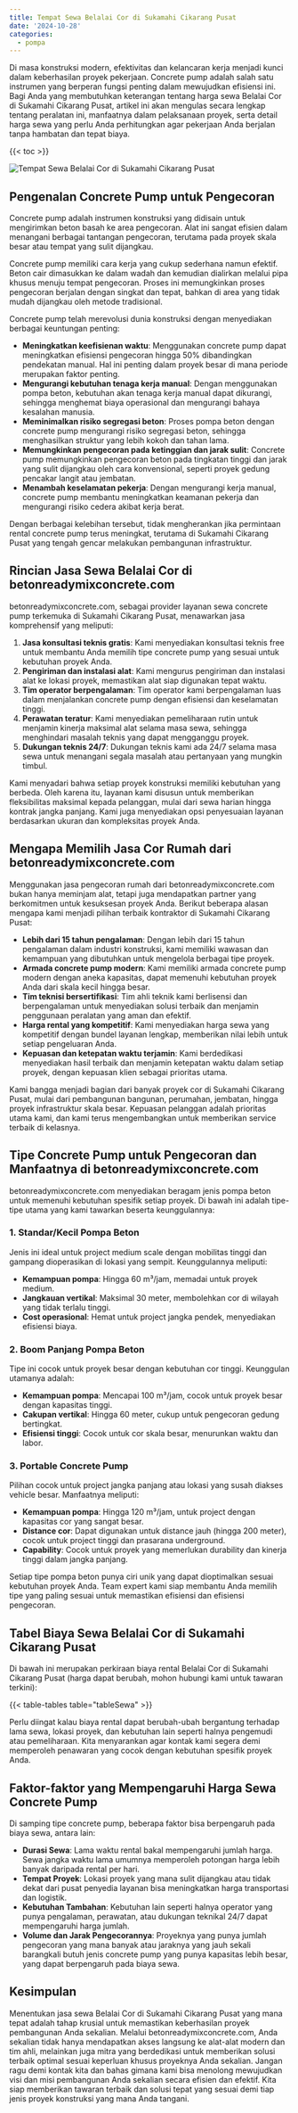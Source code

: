 ```yaml
---
title: Tempat Sewa Belalai Cor di Sukamahi Cikarang Pusat
date: '2024-10-28'
categories:
  - pompa
---
```


Di masa konstruksi modern, efektivitas dan kelancaran kerja menjadi kunci dalam keberhasilan proyek pekerjaan. Concrete pump adalah salah satu instrumen yang berperan fungsi penting dalam mewujudkan efisiensi ini. Bagi Anda yang membutuhkan keterangan tentang harga sewa Belalai Cor di Sukamahi Cikarang Pusat, artikel ini akan mengulas secara lengkap tentang peralatan ini, manfaatnya dalam pelaksanaan proyek, serta detail harga sewa yang perlu Anda perhitungkan agar pekerjaan Anda berjalan tanpa hambatan dan tepat biaya.

{{< toc >}}

![Tempat Sewa Belalai Cor di Sukamahi Cikarang Pusat](https://betoncor8.github.io/pump/concrete-pump%20(1).png)

## Pengenalan Concrete Pump untuk Pengecoran

Concrete pump adalah instrumen konstruksi yang didisain untuk mengirimkan beton basah ke area pengecoran. Alat ini sangat efisien dalam menangani berbagai tantangan pengecoran, terutama pada proyek skala besar atau tempat yang sulit dijangkau.

Concrete pump memiliki cara kerja yang cukup sederhana namun efektif. Beton cair dimasukkan ke dalam wadah dan kemudian dialirkan melalui pipa khusus menuju tempat pengecoran. Proses ini memungkinkan proses pengecoran berjalan dengan singkat dan tepat, bahkan di area yang tidak mudah dijangkau oleh metode tradisional.

Concrete pump telah merevolusi dunia konstruksi dengan menyediakan berbagai keuntungan penting:

- **Meningkatkan keefisienan waktu**: Menggunakan concrete pump dapat meningkatkan efisiensi pengecoran hingga 50% dibandingkan pendekatan manual. Hal ini penting dalam proyek besar di mana periode merupakan faktor penting.
- **Mengurangi kebutuhan tenaga kerja manual**: Dengan menggunakan pompa beton, kebutuhan akan tenaga kerja manual dapat dikurangi, sehingga menghemat biaya operasional dan mengurangi bahaya kesalahan manusia.
- **Meminimalkan risiko segregasi beton**: Proses pompa beton dengan concrete pump mengurangi risiko segregasi beton, sehingga menghasilkan struktur yang lebih kokoh dan tahan lama.
- **Memungkinkan pengecoran pada ketinggian dan jarak sulit**: Concrete pump memungkinkan pengecoran beton pada tingkatan tinggi dan jarak yang sulit dijangkau oleh cara konvensional, seperti proyek gedung pencakar langit atau jembatan.
- **Menambah keselamatan pekerja**: Dengan mengurangi kerja manual, concrete pump membantu meningkatkan keamanan pekerja dan mengurangi risiko cedera akibat kerja berat.

Dengan berbagai kelebihan tersebut, tidak mengherankan jika permintaan rental concrete pump terus meningkat, terutama di Sukamahi Cikarang Pusat yang tengah gencar melakukan pembangunan infrastruktur.

## Rincian Jasa Sewa Belalai Cor di betonreadymixconcrete.com

betonreadymixconcrete.com, sebagai provider layanan sewa concrete pump terkemuka di Sukamahi Cikarang Pusat, menawarkan jasa komprehensif yang meliputi:

1. **Jasa konsultasi teknis gratis**: Kami menyediakan konsultasi teknis free untuk membantu Anda memilih tipe concrete pump yang sesuai untuk kebutuhan proyek Anda.
2. **Pengiriman dan instalasi alat**: Kami mengurus pengiriman dan instalasi alat ke lokasi proyek, memastikan alat siap digunakan tepat waktu.
3. **Tim operator berpengalaman**: Tim operator kami berpengalaman luas dalam menjalankan concrete pump dengan efisiensi dan keselamatan tinggi.
4. **Perawatan teratur**: Kami menyediakan pemeliharaan rutin untuk menjamin kinerja maksimal alat selama masa sewa, sehingga menghindari masalah teknis yang dapat mengganggu proyek.
5. **Dukungan teknis 24/7**: Dukungan teknis kami ada 24/7 selama masa sewa untuk menangani segala masalah atau pertanyaan yang mungkin timbul.

Kami menyadari bahwa setiap proyek konstruksi memiliki kebutuhan yang berbeda. Oleh karena itu, layanan kami disusun untuk memberikan fleksibilitas maksimal kepada pelanggan, mulai dari sewa harian hingga kontrak jangka panjang. Kami juga menyediakan opsi penyesuaian layanan berdasarkan ukuran dan kompleksitas proyek Anda.

## Mengapa Memilih Jasa Cor Rumah dari betonreadymixconcrete.com

Menggunakan jasa pengecoran rumah dari betonreadymixconcrete.com bukan hanya meminjam alat, tetapi juga mendapatkan partner yang berkomitmen untuk kesuksesan proyek Anda. Berikut beberapa alasan mengapa kami menjadi pilihan terbaik kontraktor di Sukamahi Cikarang Pusat:

- **Lebih dari 15 tahun pengalaman**: Dengan lebih dari 15 tahun pengalaman dalam industri konstruksi, kami memiliki wawasan dan kemampuan yang dibutuhkan untuk mengelola berbagai tipe proyek.
- **Armada concrete pump modern**: Kami memiliki armada concrete pump modern dengan aneka kapasitas, dapat memenuhi kebutuhan proyek Anda dari skala kecil hingga besar.
- **Tim teknisi bersertifikasi**: Tim ahli teknik kami berlisensi dan berpengalaman untuk menyediakan solusi terbaik dan menjamin penggunaan peralatan yang aman dan efektif.
- **Harga rental yang kompetitif**: Kami menyediakan harga sewa yang kompetitif dengan bundel layanan lengkap, memberikan nilai lebih untuk setiap pengeluaran Anda.
- **Kepuasan dan ketepatan waktu terjamin**: Kami berdedikasi menyediakan hasil terbaik dan menjamin ketepatan waktu dalam setiap proyek, dengan kepuasan klien sebagai prioritas utama.

Kami bangga menjadi bagian dari banyak proyek cor di Sukamahi Cikarang Pusat, mulai dari pembangunan bangunan, perumahan, jembatan, hingga proyek infrastruktur skala besar. Kepuasan pelanggan adalah prioritas utama kami, dan kami terus mengembangkan untuk memberikan service terbaik di kelasnya.

## Tipe Concrete Pump untuk Pengecoran dan Manfaatnya di betonreadymixconcrete.com

betonreadymixconcrete.com menyediakan beragam jenis pompa beton untuk memenuhi kebutuhan spesifik setiap proyek. Di bawah ini adalah tipe-tipe utama yang kami tawarkan beserta keunggulannya:

### 1\. Standar/Kecil Pompa Beton

Jenis ini ideal untuk project medium scale dengan mobilitas tinggi dan gampang dioperasikan di lokasi yang sempit. Keunggulannya meliputi:

- **Kemampuan pompa**: Hingga 60 m³/jam, memadai untuk proyek medium.
- **Jangkauan vertikal**: Maksimal 30 meter, membolehkan cor di wilayah yang tidak terlalu tinggi.
- **Cost operasional**: Hemat untuk project jangka pendek, menyediakan efisiensi biaya.

### 2\. Boom Panjang Pompa Beton

Tipe ini cocok untuk proyek besar dengan kebutuhan cor tinggi. Keunggulan utamanya adalah:

- **Kemampuan pompa**: Mencapai 100 m³/jam, cocok untuk proyek besar dengan kapasitas tinggi.
- **Cakupan vertikal**: Hingga 60 meter, cukup untuk pengecoran gedung bertingkat.
- **Efisiensi tinggi**: Cocok untuk cor skala besar, menurunkan waktu dan labor.

### 3\. Portable Concrete Pump

Pilihan cocok untuk project jangka panjang atau lokasi yang susah diakses vehicle besar. Manfaatnya meliputi:

- **Kemampuan pompa**: Hingga 120 m³/jam, untuk project dengan kapasitas cor yang sangat besar.
- **Distance cor**: Dapat digunakan untuk distance jauh (hingga 200 meter), cocok untuk project tinggi dan prasarana underground.
- **Capability**: Cocok untuk proyek yang memerlukan durability dan kinerja tinggi dalam jangka panjang.

Setiap tipe pompa beton punya ciri unik yang dapat dioptimalkan sesuai kebutuhan proyek Anda. Team expert kami siap membantu Anda memilih tipe yang paling sesuai untuk memastikan efisiensi dan efisiensi pengecoran.

## Tabel Biaya Sewa Belalai Cor di Sukamahi Cikarang Pusat

Di bawah ini merupakan perkiraan biaya rental Belalai Cor di Sukamahi Cikarang Pusat (harga dapat berubah, mohon hubungi kami untuk tawaran terkini):

{{< table-tables table="tableSewa" >}}

Perlu diingat kalau biaya rental dapat berubah-ubah bergantung terhadap lama sewa, lokasi proyek, dan kebutuhan lain seperti halnya pengemudi atau pemeliharaan. Kita menyarankan agar kontak kami segera demi memperoleh penawaran yang cocok dengan kebutuhan spesifik proyek Anda.

## Faktor-faktor yang Mempengaruhi Harga Sewa Concrete Pump

Di samping tipe concrete pump, beberapa faktor bisa berpengaruh pada biaya sewa, antara lain:

- **Durasi Sewa**: Lama waktu rental bakal mempengaruhi jumlah harga. Sewa jangka waktu lama umumnya memperoleh potongan harga lebih banyak daripada rental per hari.
- **Tempat Proyek**: Lokasi proyek yang mana sulit dijangkau atau tidak dekat dari pusat penyedia layanan bisa meningkatkan harga transportasi dan logistik.
- **Kebutuhan Tambahan**: Kebutuhan lain seperti halnya operator yang punya pengalaman, perawatan, atau dukungan teknikal 24/7 dapat mempengaruhi harga jumlah.
- **Volume dan Jarak Pengecorannya**: Proyeknya yang punya jumlah pengecoran yang mana banyak atau jaraknya yang jauh sekali barangkali butuh jenis concrete pump yang punya kapasitas lebih besar, yang dapat berpengaruh pada biaya sewa.

## Kesimpulan

Menentukan jasa sewa Belalai Cor di Sukamahi Cikarang Pusat yang mana tepat adalah tahap krusial untuk memastikan keberhasilan proyek pembangunan Anda sekalian. Melalui betonreadymixconcrete.com, Anda sekalian tidak hanya mendapatkan akses langsung ke alat-alat modern dan tim ahli, melainkan juga mitra yang berdedikasi untuk memberikan solusi terbaik optimal sesuai keperluan khusus proyeknya Anda sekalian. Jangan ragu demi kontak kita dan bahas gimana kami bisa menolong mewujudkan visi dan misi pembangunan Anda sekalian secara efisien dan efektif. Kita siap memberikan tawaran terbaik dan solusi tepat yang sesuai demi tiap jenis proyek konstruksi yang mana Anda tangani.
